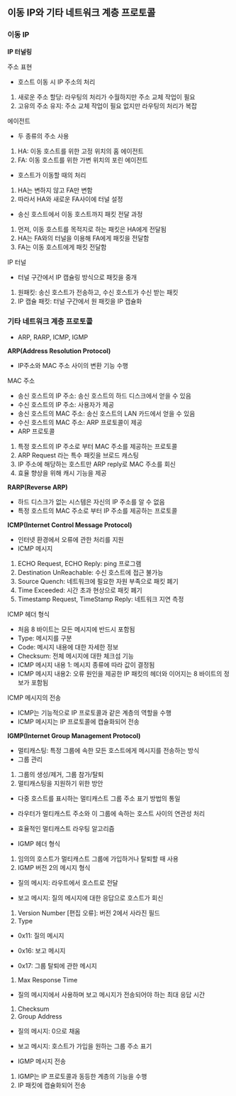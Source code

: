 ## 이동 IP와 기타 네트워크 계층 프로토콜

### 이동 IP

**IP 터널링**

주소 표현

- 호스트 이동 시 IP 주소의 처리

1. 새로운 주소 할당: 라우팅의 처리가 수월하지만 주소 교체 작업이 필요
2. 고유의 주소 유지: 주소 교체 작업이 필요 없지만 라우팅의 처리가 복잡

에이전트

- 두 종류의 주소 사용

1. HA: 이동 호스트를 위한 고정 위치의 홈 에이전트
2. FA: 이동 호스트를 위한 가변 위치의 포린 에이전트

- 호스트가 이동할 때의 처리

1. HA는 변하지 않고 FA만 변함
2. 따라서 HA와 새로운 FA사이에 터널 설정

- 송신 호스트에서 이동 호스트까지 패킷 전달 과정

1. 먼저, 이동 호스트를 목적지로 하는 패킷은 HA에게 전달됨
2. HA는 FA와의 터널을 이용해 FA에게 패킷을 전달함
3. FA는 이동 호스트에게 패킷 전달함

IP 터널

- 터널 구간에서 IP 캡슐링 방식으로 패킷을 중개

1. 원패킷: 송신 호스트가 전송하고, 수신 호스트가 수신 받는 패킷
2. IP 캡슐 패킷: 터널 구간에서 원 패킷을 IP 캡슐화

### 기타 네트워크 계층 프로토콜

- ARP, RARP, ICMP, IGMP

**ARP(Address Resolution Protocol)**

- IP주소와 MAC 주소 사이의 변환 기능 수행

MAC 주소

- 송신 호스트의 IP 주소: 송신 호스트의 하드 디스크에서 얻을 수 있음
- 수신 호스트의 IP 주소: 사용자가 제공
- 송신 호스트의 MAC 주소: 송신 호스트의 LAN 카드에서 얻을 수 있음
- 수신 호스트의 MAC 주소: ARP 프로토콜이 제공
- ARP 프로토콜

1. 특정 호스트의 IP 주소로 부터 MAC 주소를 제공하는 프로토콜
2. ARP Request 라는 특수 패킷을 브로드 캐스팅
3. IP 주소에 해당하는 호스트만 ARP reply로 MAC 주소를 회신
4. 효율 향상을 위해 캐시 기능을 제공

**RARP(Reverse ARP)**

- 하드 디스크가 없는 시스템은 자신의 IP 주소를 알 수 없음
- 특정 호스트의 MAC 주소로 부터 IP 주소를 제공하는 프로토콜

**ICMP(Internet Control Message Protocol)**

- 인터넷 환경에서 오류에 관한 처리를 지원
- ICMP 메시지

1. ECHO Request, ECHO Reply: ping 프로그램
2. Destination UnReachable: 수신 호스트에 접근 불가능
3. Source Quench: 네트워크에 필요한 자원 부족으로 패킷 폐기
4. Time Exceeded: 시간 초과 현상으로 패킷 폐기
5. Timestamp Request, TimeStamp Reply: 네트워크 지연 측정

ICMP 헤더 형식

- 처음 8 바이트는 모든 메시지에 반드시 포함됨
- Type: 메시지를 구분
- Code: 메시지 내용에 대한 자세한 정보
- Checksum: 전체 메시지에 대한 체크섬 기능
- ICMP 메시지 내용 1: 메시지 종류에 따라 값이 결정됨
- ICMP 메시지 내용2: 오류 원인을 제공한 IP 패킷의 헤더와 이어지는 8 바이트의 정보가 포함됨

ICMP 메시지의 전송

- ICMP는 기능적으로 IP 프로토콜과 같은 계층의 역할을 수행
- ICMP 메시지는 IP 프로토콜에 캡슐화되어 전송

**IGMP(Internet Group Management Protocol)**

- 멀티캐스팅: 특정 그룹에 속한 모든 호스트에게 메시지를 전송하는 방식
- 그룹 관리

1. 그룹의 생성/제거, 그룹 참가/탈퇴
2. 멀티캐스팅을 지원하기 위한 방안

- 다중 호스트를 표시하는 멀티캐스트 그룹 주소 표기 방법의 통일

- 라우터가 멀티캐스트 주소와 이 그룹에 속하는 호스트 사이의 연관성 처리

- 효율적인 멀티캐스트 라우팅 알고리즘

- IGMP 헤더 형식

1. 임의의 호스트가 멀티캐스트 그룹에 가입하거나 탈퇴할 때 사용
2. IGMP 버전 2의 메시지 형식

- 질의 메시지: 라우트에서 호스트로 전달

- 보고 메시지: 질의 메시지에 대한 응답으로 호스트가 회신

1. Version Number [편집 오류]: 버전 2에서 사라진 필드
2. Type

- 0x11: 질의 메시지

- 0x16: 보고 메시지

- 0x17: 그룹 탈퇴에 관한 메시지

1. Max Response Time

- 질의 메시지에서 사용하며 보고 메시지가 전송되어야 하는 최대 응답 시간

1. Checksum
2. Group Address

- 질의 메시지: 0으로 채움

- 보고 메시지: 호스트가 가입을 원하는 그룹 주소 표기

- IGMP 메시지 전송

1. IGMP는 IP 프로토콜과 동등한 계층의 기능을 수행
2. IP 패킷에 캡슐화되어 전송
